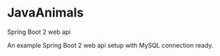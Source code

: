 # JavaAnimals
Spring Boot 2 web api

An example Spring Boot 2 web api setup with MySQL connection ready.
